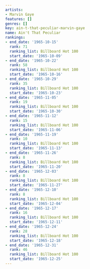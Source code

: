 ```yaml
---
artists:
- Marvin Gaye
features: []
genres: []
key: ain-t-that-peculiar-marvin-gaye
name: Ain't That Peculiar
rankings:
- end_date: '1965-10-15'
  rank: 71
  ranking_list: Billboard Hot 100
  start_date: '1965-10-09'
- end_date: '1965-10-22'
  rank: 58
  ranking_list: Billboard Hot 100
  start_date: '1965-10-16'
- end_date: '1965-10-29'
  rank: 35
  ranking_list: Billboard Hot 100
  start_date: '1965-10-23'
- end_date: '1965-11-05'
  rank: 19
  ranking_list: Billboard Hot 100
  start_date: '1965-10-30'
- end_date: '1965-11-12'
  rank: 15
  ranking_list: Billboard Hot 100
  start_date: '1965-11-06'
- end_date: '1965-11-19'
  rank: 10
  ranking_list: Billboard Hot 100
  start_date: '1965-11-13'
- end_date: '1965-11-26'
  rank: 8
  ranking_list: Billboard Hot 100
  start_date: '1965-11-20'
- end_date: '1965-12-03'
  rank: 8
  ranking_list: Billboard Hot 100
  start_date: '1965-11-27'
- end_date: '1965-12-10'
  rank: 8
  ranking_list: Billboard Hot 100
  start_date: '1965-12-04'
- end_date: '1965-12-17'
  rank: 16
  ranking_list: Billboard Hot 100
  start_date: '1965-12-11'
- end_date: '1965-12-24'
  rank: 28
  ranking_list: Billboard Hot 100
  start_date: '1965-12-18'
- end_date: '1965-12-31'
  rank: 46
  ranking_list: Billboard Hot 100
  start_date: '1965-12-25'
---
```


